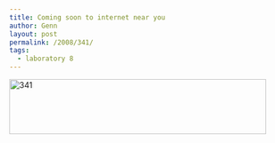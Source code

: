 ```yaml
---
title: Coming soon to internet near you
author: Genn
layout: post
permalink: /2008/341/
tags:
  - laboratory 8
---
```

<img src='http://mega.genn.org/=^_^=/uploads/2008/06/coming.png' alt='341'  width="460" height="99" />